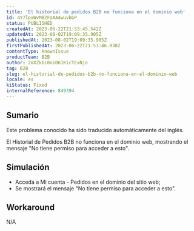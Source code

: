 ```yaml
---
title: 'El historial de pedidos B2B no funciona en el dominio web'
id: 4Y7lpxWvMBZFaAA4wuvbGP
status: PUBLISHED
createdAt: 2023-06-22T21:53:45.542Z
updatedAt: 2023-08-02T19:09:35.905Z
publishedAt: 2023-08-02T19:09:35.905Z
firstPublishedAt: 2023-06-22T21:53:46.030Z
contentType: knownIssue
productTeam: B2B
author: 2mXZkbi0oi061KicTExNjo
tag: B2B
slug: el-historial-de-pedidos-b2b-no-funciona-en-el-dominio-web
locale: es
kiStatus: Fixed
internalReference: 849394
---
```


## Sumario

<div class="alert alert-info">
  <p>Este problema conocido ha sido traducido automáticamente del inglés.</p>
</div>


El Historial de Pedidos B2B no funciona en el dominio web, mostrando el mensaje "No tiene permiso para acceder a esto".


##

## Simulación



- Acceda a Mi cuenta - Pedidos en el dominio del sitio web;
- Se mostrará el mensaje "No tiene permiso para acceder a esto".



## Workaround


N/A



